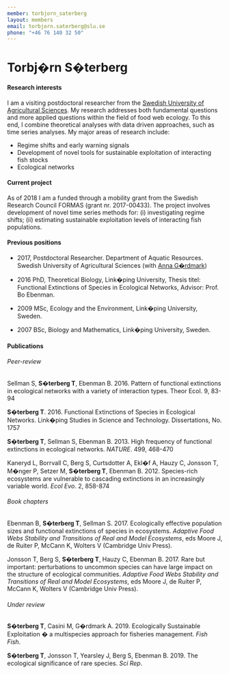 ```yaml
---
member: torbjorn_saterberg
layout: members
email: torbjorn.saterberg@slu.se
phone: "+46 76 140 32 50"
---
```


# Torbj�rn S�terberg

#### Research interests

I am a visiting postdoctoral researcher from the [Swedish University of Agricultural Sciences](https://www.slu.se/cv/torbjorn-saterberg/). My research addresses both fundamental questions and more applied questions within the field of food web ecology. To this end, I combine theoretical analyses with data driven approaches, such as time series analyses. My major areas of research include:
* Regime shifts and early warning signals
* Development of novel tools for sustainable exploitation of interacting fish stocks
* Ecological networks

#### Current project
As of 2018 I am a funded through a mobility grant from the Swedish Research Council FORMAS (grant nr. 2017-00433). The project involves development of novel time series methods for: (i) investigating regime shifts; (ii) estimating sustainable exploitation levels of interacting fish populations.


#### Previous positions
* 2017, Postdoctoral Researcher. Department of Aquatic Resources. Swedish University of Agricultural Sciences (with [Anna G�rdmark]( https://www.instagram.com/fishinfoodwebs/))   

* 2016 PhD, Theoretical Biology, Link�ping University, Thesis titel: Functional Extinctions of Species in Ecological Networks, Advisor: Prof. Bo Ebenman.

* 2009 MSc, Ecology and the Environment, Link�ping University, Sweden.

* 2007 BSc, Biology and Mathematics, Link�ping University, Sweden.

#### Publications
###### Peer-review

Sellman S, **S�terberg T**, Ebenman B. 2016. Pattern of functional extinctions in ecological networks with a variety of interaction types. Theor Ecol. 9, 83-94

**S�terberg T**. 2016. Functional Extinctions of Species in Ecological Networks. Link�ping Studies in Science and Technology. Dissertations, No. 1757

**S�terberg T**, Sellman S, Ebenman B. 2013. High frequency of functional extinctions in ecological networks. *NATURE*. 499, 468-470

Kaneryd L, Borrvall C, Berg S, Curtsdotter A, Ekl�f A, Hauzy C, Jonsson T, M�nger P, Setzer M, **S�terberg T**, Ebenman B. 2012. Species-rich ecosystems are vulnerable to cascading extinctions in an increasingly variable world. *Ecol Evo*. 2, 858-874

###### Book chapters

Ebenman B, **S�terberg T**, Sellman S. 2017. Ecologically effective population sizes and functional extinctions of species in ecosystems. *Adaptive Food Webs Stability and Transitions of Real and Model Ecosystems*, eds Moore J, de Ruiter P, McCann K, Wolters V (Cambridge Univ Press).

Jonsson T, Berg S, **S�terberg T**, Hauzy C, Ebenman B. 2017. Rare but important: perturbations to uncommon species can have large impact on the structure of ecological communities. *Adaptive Food Webs Stability and Transitions of Real and Model Ecosystems*, eds Moore J, de Ruiter P, McCann K, Wolters V (Cambridge Univ Press).

###### Under review

**S�terberg T**, Casini M, G�rdmark A. 2019. Ecologically Sustainable Exploitation � a multispecies approach for fisheries management. *Fish Fish*.

**S�terberg T**, Jonsson T, Yearsley J, Berg S, Ebenman B. 2019. The ecological significance of rare species. *Sci Rep*.  
